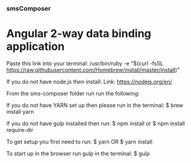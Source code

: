 ### smsComposer

# Angular 2-way data binding application

Paste this link into your terminal:
/usr/bin/ruby -e "$(curl -fsSL https://raw.githubusercontent.com/Homebrew/install/master/install)"

If you do not have node.js then install:
Link: https://nodejs.org/en/

From the sms-composer folder run run the following:

If you do not have YARN set up then please run in the terminal:
$ brew install yarn

If you do not have gulp installed then run:
$ npm install or $ npm install require-dir

To get setup you first need to run:
$ yarn OR $ yarn install

To start up in the browser run gulp in the terminal:
$ gulp
